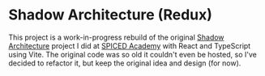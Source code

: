 # Shadow Architecture (Redux)

This project is a work-in-progress rebuild of the original [Shadow Architecture](https://github.com/videothrone/shadow-architecture) project I did at [SPICED Academy](https://www.spiced.academy/program/full-stack-web-development/) with React and TypeScript using Vite. The original code was so old it couldn't even be hosted, so I've decided to refactor it, but keep the original idea and design (for now).
